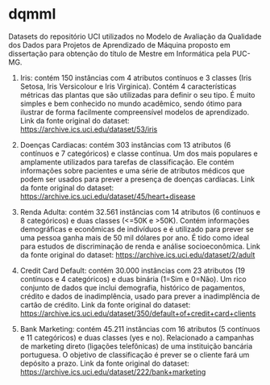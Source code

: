 # dqmml
Datasets do repositório UCI utilizados no Modelo de Avaliação da Qualidade dos Dados para Projetos de Aprendizado de Máquina proposto em dissertação para obtenção do título de Mestre em Informática pela PUC-MG.

1) Iris: contém 150 instâncias com 4 atributos contínuos e 3 classes (Iris Setosa, Iris Versicolour e Iris Virginica).
Contém 4 características métricas das plantas que são utilizadas para definir o seu tipo. É muito simples e bem conhecido no mundo acadêmico, sendo ótimo para ilustrar de forma facilmente compreensível modelos de aprendizado.
Link da fonte original do dataset: https://archive.ics.uci.edu/dataset/53/iris

2) Doenças Cardiacas: contém 303 instâncias com 13 atributos (6 contínuos e 7 categóricos) e classe contínua.
Um dos mais populares e amplamente utilizados para tarefas de classificação. Ele contém informações sobre pacientes e uma série de atributos médicos que podem ser usados para prever a presença de doenças cardíacas.
Link da fonte original do dataset: https://archive.ics.uci.edu/dataset/45/heart+disease

3) Renda Adulta: contém 32.561 instâncias com 14 atributos (6 contínuos e 8 categóricos) e duas classes (<=50K e >50K).
Contém informações demográficas e econômicas de indivíduos e é utilizado para prever se uma pessoa ganha mais de 50 mil dólares por ano. É tido como ideal para estudos de discriminação de renda e análise socioeconômica.
Link da fonte original do dataset: https://archive.ics.uci.edu/dataset/2/adult

4) Credit Card Default: contém 30.000 instâncias com 23 atributos (19 contínuos e 4 categóricos) e duas binária (1=Sim e 0=Não).
Um rico conjunto de dados que inclui demografia, histórico de pagamentos, crédito e dados de inadimplência, usado para prever a inadimplência de cartão de crédito.
Link da fonte original do dataset: https://archive.ics.uci.edu/dataset/350/default+of+credit+card+clients

5) Bank Marketing: contém 45.211 instâncias com 16 atributos (5 contínuos e 11 categóricos) e duas classes (yes e no).
Relacionado a campanhas de marketing direto (ligações telefônicas) de uma instituição bancária portuguesa. O objetivo de classificação é prever se o cliente fará um depósito a prazo.
Link da fonte original do dataset: https://archive.ics.uci.edu/dataset/222/bank+marketing
